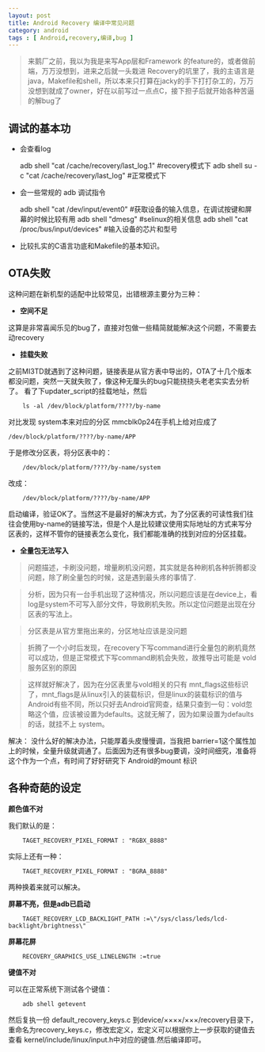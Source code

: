 ```yaml
---
layout: post
title: Android Recovery 编译中常见问题
category: android
tags : [ Android,recovery,编译,bug ]
---
```


> 来鹅厂之前，我以为我是来写App层和Framework 的feature的，或者做前端，万万没想到，进来之后就一头栽进 Recovery的坑里了，我的主语言是java，Makefile和shell，所以本来只打算在jacky的手下打打杂工的，万万没想到就成了owner，好在以前写过一点点C，接下担子后就开始各种苦逼的解bug了

调试的基本功
-----

+ 会查看log

	adb shell "cat /cache/recovery/last_log.1"  #recovery模式下
	adb shell su -c "cat /cache/recovery/last_log" #正常模式下

+ 会一些常规的 adb 调试指令

	adb shell "cat /dev/input/event0"  #获取设备的输入信息，在调试按键和屏幕的时候比较有用
	adb shell "dmesg"     #selinux的相关信息
	adb shell "cat /proc/bus/input/devices"     #输入设备的芯片和型号

+ 比较扎实的C语言功底和Makefile的基本知识。


OTA失败
-----

这种问题在新机型的适配中比较常见，出错根源主要分为三种：

+ __空间不足__

这算是非常喜闻乐见的bug了，直接对包做一些精简就能解决这个问题，不需要去动recovery

+ __挂载失败__

之前MI3TD就遇到了这种问题，链接表是从官方表中导出的，OTA了十几个版本都没问题，突然一天就失败了，像这种无厘头的bug只能挠挠头老老实实去分析了。
看了下updater_script的挂载地址，然后

		ls -al /dev/block/platform/????/by-name

对比发现 system本来对应的分区 mmcblk0p24在手机上给对应成了 

	/dev/block/platform/????/by-name/APP

于是修改分区表，将分区表中的：

		/dev/block/platform/????/by-name/system

改成：

		/dev/block/platform/????/by-name/APP

启动编译，验证OK了。当然这不是最好的解决方式，为了分区表的可读性我们往往会使用by-name的链接写法，但是个人是比较建议使用实际地址的方式来写分区表的，这样不管你的链接表怎么变化，我们都能准确的找到对应的分区挂载。

+ __全量包无法写入__

> 问题描述，卡刷没问题，增量刷机没问题，其实就是各种刷机各种折腾都没问题，除了刷全量包的时候，这是遇到最头疼的事情了.

> 分析，因为只有一台手机出现了这种情况，所以问题应该是在device上，看log是system不可写入部分文件，导致刷机失败。所以定位问题是出现在分区表的写法上。

> 分区表是从官方里拖出来的，分区地址应该是没问题

> 折腾了一个小时后发现，在recovery下写command进行全量包的刷机竟然可以成功，但是正常模式下写command刷机会失败，故推导出可能是 vold 服务区别的原因

> 这样就好解决了，因为在分区表里与vold相关的只有 mnt_flags这些标识了，mnt_flags是从linux引入的装载标识，但是linux的装载标识的值与Android有些不同，所以只好去Android官网查，结果只查到一句：vold忽略这个值，应该被设置为defaults。这就无解了，因为如果设置为defaults的话，就挂不上 system。

解决：  没什么好的解决办法，只能厚着头皮慢慢调，当我把 barrier=1这个属性加上的时候，全量升级就调通了。后面因为还有很多bug要调，没时间细究，准备将这个作为一个点，有时间了好好研究下 Android的mount 标识


各种奇葩的设定
------

__颜色值不对__

我们默认的是：

		TAGET_RECOVERY_PIXEL_FORMAT : "RGBX_8888"

实际上还有一种：

		TAGET_RECOVERY_PIXEL_FORMAT : "BGRA_8888"

两种换着来就可以解决。

__屏幕不亮，但是adb已启动__

		TAGET_RECOVERY_LCD_BACKLIGHT_PATH :=\"/sys/class/leds/lcd-backlight/brightness\"

__屏幕花屏__

		RECOVERY_GRAPHICS_USE_LINELENGTH :=true

__键值不对__

可以在正常系统下测试各个键值：

		adb shell getevent

然后复执一份 default_recovery_keys.c 到device/××××/×××/recovery目录下，重命名为recovery_keys.c，修改宏定义，宏定义可以根据你上一步获取的键值去查看 kernel/include/linux/input.h中对应的键值.然后编译即可。
